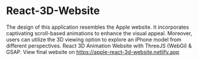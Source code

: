 # React-3D-Website
The design of this application resembles the Apple website. It incorporates captivating scroll-based animations to enhance the visual appeal. Moreover, users can utilize the 3D viewing option to explore an iPhone model from different perspectives.
React 3D Animation Website with ThreeJS (WebGi) & GSAP.
View final website on https://apple-react-3d-website.netlify.app
